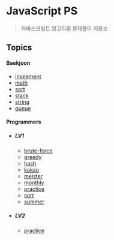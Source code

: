 # JavaScript PS

> 자바스크립트 알고리즘 문제풀이 저장소

## Topics

#### Baekjoon

- [implement](https://github.com/hyunwoome/ps/tree/main/baekjoon/implement)
- [math](https://github.com/hyunwoome/ps/tree/main/baekjoon/math)
- [sort](https://github.com/hyunwoome/ps-js/tree/main/baekjoon/sort)
- [stack](https://github.com/hyunwoome/ps/tree/main/baekjoon/stack)
- [string](https://github.com/hyunwoome/ps/tree/main/baekjoon/string)
- [queue](https://github.com/hyunwoome/ps/tree/main/baekjoon/queue)

#### Programmers

- ##### LV1

  - [brute-force](https://github.com/hyunwoome/ps/tree/main/programmers/lv1/bruteforce)
  - [greedy](https://github.com/hyunwoome/ps/tree/main/programmers/lv1/greedy)
  - [hash](https://github.com/hyunwoome/ps/tree/main/programmers/lv1/hash)
  - [kakao](https://github.com/hyunwoome/ps/tree/main/programmers/lv1/kakao)
  - [meister](https://github.com/hyunwoome/ps/tree/main/programmers/lv1/meister)
  - [monthly](https://github.com/hyunwoome/ps/tree/main/programmers/lv1/monthly)
  - [practice](https://github.com/hyunwoome/ps/tree/main/programmers/lv1/practice)
  - [sort](https://github.com/hyunwoome/ps/tree/main/programmers/lv1/sort)
  - [summer](https://github.com/hyunwoome/ps/tree/main/programmers/lv1/summer)

- ##### LV2

  - [practice](https://github.com/hyunwoome/ps/tree/main/programmers/lv2/practice)

